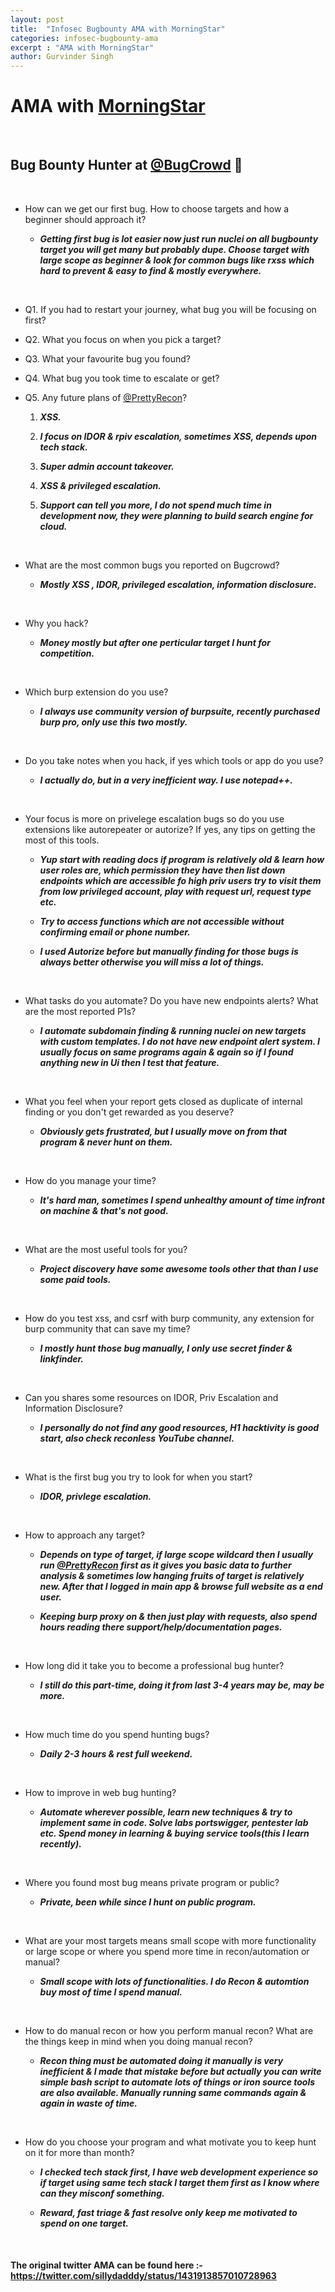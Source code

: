```yaml
---
layout: post
title:  "Infosec Bugbounty AMA with MorningStar"
categories: infosec-bugbounty-ama
excerpt : "AMA with MorningStar"
author: Gurvinder Singh
---
```


# AMA with [MorningStar](https://twitter.com/0xMstar)

<br>

## Bug Bounty Hunter at [@BugCrowd](http://www.bugcrowd.com) 🐞

<br>

 - How can we get our first bug. How to choose targets and how a beginner should approach it?

   - ***Getting first bug is lot easier now just run nuclei on all bugbounty target you will get many but probably dupe. Choose target with large scope as beginner & look for common bugs like rxss which hard to prevent & easy to find & mostly everywhere.***

<br>

 - Q1. If you had to restart your journey, what bug you will be focusing on first?

 - Q2. What you focus on when you pick a target?

 - Q3. What your favourite bug you found?

 - Q4. What bug you took time to escalate or get?

 - Q5. Any future plans of [@PrettyRecon](https://twitter.com/PrettyRecon)?

   1. ***XSS.***

	2. ***I focus on IDOR & rpiv escalation, sometimes XSS, depends upon tech stack.***

	3. ***Super admin account takeover.***

	4. ***XSS & privileged escalation.***

	5. ***Support can tell you more, I do not spend much time in development now, they were planning to build search engine for cloud.***

<br>

 - What are the most common bugs you reported on Bugcrowd?

   - ***Mostly XSS , IDOR, privileged escalation, information disclosure.***

<br>

 - Why you hack?

   - ***Money mostly but after one perticular target I hunt for competition.***

<br>

 - Which burp extension do you use?

   - ***I always use community version of burpsuite, recently purchased burp pro, only use this two mostly.***

<br>

 - Do you take notes when you hack, if yes which tools or app do you use?

   - ***I actually do, but in a very inefficient way. I use notepad++.***

<br>

 - Your focus is more on privelege escalation bugs so do you use extensions like autorepeater or autorize? If yes, any tips on getting the most of this tools.

   - ***Yup start with reading docs if program is relatively old & learn how user roles are, which permission they have then list down endpoints which are accessible fo high priv users try to visit them from low privileged account, play with request url, request type etc.***

	- ***Try to access functions which are not accessible without confirming email or phone number.***

	- ***I used Autorize before but manually finding for those bugs is always better otherwise you will miss a lot of things.***

<br>

 - What tasks do you automate? Do you have new endpoints alerts? What are the most reported P1s?

   - ***I automate subdomain finding & running nuclei on new targets with custom templates. I do not have new endpoint alert system. I usually focus on same programs again & again so if I found anything new in Ui then I test that feature.***

<br>

 - What you feel when your report gets closed as duplicate of internal finding or you don't get rewarded as you deserve?

   - ***Obviously gets frustrated, but I usually move on from that program & never hunt on them.***

<br>

 - How do you manage your time?

   - ***It's hard man, sometimes I spend unhealthy amount of time infront on machine & that's not good.***

<br>

 - What are the most useful tools for you?

   - ***Project discovery have some awesome tools other that than I use some paid tools.***

<br>

 - How do you test xss, and csrf with burp community, any extension for burp community that can save my time?

   - ***I mostly hunt those bug manually, I only use secret finder & linkfinder.***

<br>

 - Can you shares some resources on IDOR, Priv Escalation and Information Disclosure?

   - ***I personally do not find any good resources, H1 hacktivity is good start, also check reconless YouTube channel.***

<br>

 - What is the first bug you try to look for when you start?

   - ***IDOR, privlege escalation.***

<br>

 - How to approach any target?

   - ***Depends on type of target, if large scope wildcard then I usually run [@PrettyRecon](https://twitter.com/PrettyRecon) first as it gives you basic data to further analysis & sometimes low hanging fruits of target is relatively new. After that I logged in main app & browse full website as a end user.***

	- ***Keeping burp proxy on & then just play with requests, also spend hours reading there support/help/documentation pages.***

<br>

 - How long did it take you to become a professional bug hunter?

   - ***I still do this part-time, doing it from last 3-4 years may be, may be more.***

<br>

 - How much time do you spend hunting bugs?

   - ***Daily 2-3 hours & rest full weekend.***

<br>

 - How to improve in web bug hunting?

   - ***Automate wherever possible, learn new techniques & try to implement same in code. Solve labs portswigger, pentester lab etc. Spend money in learning & buying service tools(this I learn recently).***

<br>

 - Where you found most bug means private program or public?

   - ***Private, been while since I hunt on public program.***

<br>

 - What are your most targets means small scope with more functionality or large scope or where you spend more time in recon/automation or manual?

   - ***Small scope with lots of functionalities. I do Recon & automtion buy most of time I spend manual.***

<br>

 - How to do manual recon or how you perform manual recon? What are the things keep in mind when you doing manual recon?

   - ***Recon thing must be automated doing it manually is very inefficient & I made that mistake before but actually you can write simple bash script to automate lots of things or iron source tools are also available. Manually running same commands again & again in waste of time.***

<br>

 - How do you choose your program and what motivate you to keep hunt on it for more than month?

   - ***I checked tech stack first, I have web development experience so if target using same tech stack I target them first as I know where can they misconf something.***

	- ***Reward, fast triage & fast resolve only keep me motivated to spend on one target.***

<br>

#### The original twitter AMA can be found here :- <https://twitter.com/sillydadddy/status/1431913857010728963>
